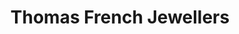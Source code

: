 ---
title: "Thomas French Jewellers"
url: /bexhill-on-sea/thomas-french-jewellers/
shop: jewelry
---